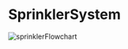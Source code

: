 # SprinklerSystem

![sprinklerFlowchart](https://user-images.githubusercontent.com/44949150/161685788-3ddcca52-885d-4d80-a4d2-6f04310580ef.png)

